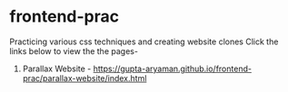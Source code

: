 # frontend-prac
Practicing various css techniques and creating website clones
Click the links below to view the the pages- 
1) Parallax Website - https://gupta-aryaman.github.io/frontend-prac/parallax-website/index.html
